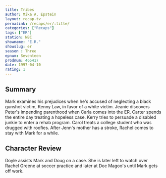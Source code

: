 ```yaml
---
title: Tribes
author: Mika A. Epstein
layout: recap-tv
permalink: /recaps/er/:title/
categories: ["Recaps"]
tags: ["ER"]
station: NBC
showname: "E.R."
showslug: er
season : Three  
epnum: Seventeen  
prodnum: 465417    
date: 1997-04-10  
rating: 1  
---
```


## Summary  
  
Mark examines his prejudices when he's accused of neglecting a black gunshot victim, Kenny Law, in favor of a white victim. Jeanie discovers Peter's impending parenthood when Carla comes into the ER. Carter spends the entire day treating a hopeless case. Kerry tries to persuade a disabled junkie to enter a rehab program. Carol treats a college student who was drugged with roofies. After Jenn's mother has a stroke, Rachel comes to stay with Mark for a while.

## Character Review  
  
Doyle assists Mark and Doug on a case. She is later left to watch over Rachel Greene at soccer practice and later at Doc Magoo's until Mark gets off work.